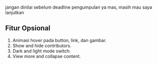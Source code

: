 jangan dinilai sebelum deadline pengumpulan ya mas, masih mau saya lanjutkan

## Fitur Opsional

1. Animasi hover pada button, link, dan gambar.
2. Show and hide contributors.
3. Dark and light mode switch.
4. View more and collapse content.
